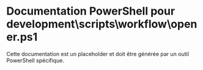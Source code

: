 # Documentation PowerShell pour development\scripts\workflow\opener.ps1

Cette documentation est un placeholder et doit être générée par un outil PowerShell spécifique.
